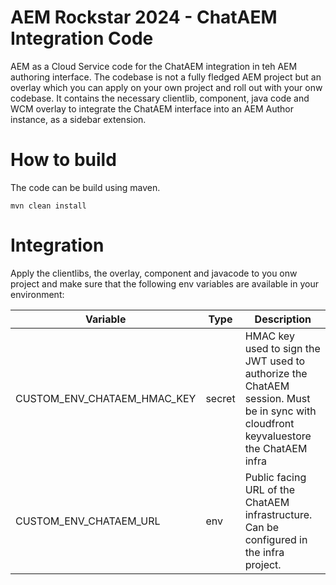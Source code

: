 # AEM Rockstar 2024 - ChatAEM Integration Code
AEM as a Cloud Service code for the ChatAEM integration in teh AEM authoring interface.
The codebase is not a fully fledged AEM project but an overlay which you can apply on your own project and roll out with your onw codebase.
It contains the necessary clientlib, component, java code and WCM overlay to integrate the ChatAEM interface into an AEM Author instance, as a sidebar extension.

# How to build
The code can be build using maven.

    mvn clean install


# Integration

Apply the clientlibs, the overlay, component and javacode to you onw project and make sure that the following env variables are available in your environment:

| Variable    | Type | Description |
| -------- | ------- | ------- |
| CUSTOM_ENV_CHATAEM_HMAC_KEY  | secret  | HMAC key used to sign the JWT used to authorize the ChatAEM session. Must be in sync with cloudfront keyvaluestore the ChatAEM infra |
| CUSTOM_ENV_CHATAEM_URL | env     | Public facing URL of the ChatAEM infrastructure. Can be configured in the infra project. |

